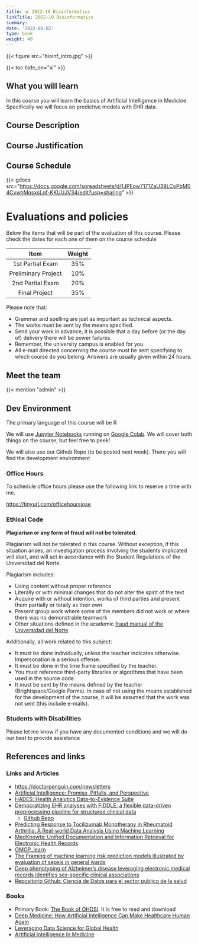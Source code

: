 ```yaml
---
title: 📊 2022-10 Bioinformatics
linkTitle: 2022-10 Bioinformatics
summary: 
date: '2022-01-02'
type: book
weight: 40
---
```


<!--more-->

{{< figure src="bioinf_intro.jpg" >}}

{{< toc hide_on="xl" >}}

## What you will learn

In this course you will learn the basics of Artificial Intelligence in Medicine. Specifically we will focus on predictive models with EHR data.

## Course Description



## Course Justification



## Course Schedule

{{< gdocs src="https://docs.google.com/spreadsheets/d/1JPEow7171ZaU39LCoPbM04CvwhMqsxsLqf-KKUUJV34/edit?usp=sharing" >}}


# Evaluations and policies

Below the items that will be part of the evaluation of this course. Please check the dates for each one of them on the course schedule


| Item 	| Weight 	|
|:---:	|:---:	|
| 1st Partial Exam 	| 35% 	|
| Preliminary Project	| 10% 	|
| 2nd Partial Exam 	| 20% 	|
| Final Project 	| 35% 	|

Please note that:

- Grammar and spelling are just as important as technical aspects.
- The works must be sent by the means specified.
- Send your work in advance, it is possible that a day before (or the day of) delivery there will be power failures.
- Remember, the university campus is enabled for you.
- All e-mail directed concerning the course must be sent specifying to which course do you belong. Answers are usually given within 24 hours. 

## Meet the team

{{< mention "admin" >}}

## Dev Environment

The primary language of this course will be R

We will use [Jupyter Notebooks](https://jupyter.org/) running on [Google Colab](https://colab.to/r). We will cover both things on the course, but feel free to peek! 

We will also use our Github Repo (to be posted next week). There you will find the development environment 


### Office Hours

To schedule office hours please use the following link to reserve a time with me. 

https://tinyurl.com/officehoursjose

### Ethical Code

**Plagiarism or any form of fraud will not be tolerated.**

Plagiarism will not be tolerated in this course. Without exception, if this situation arises, an investigation process involving the students implicated will start, and will act in accordance with the Student Regulations of the Universidad del Norte. 

Plagiarism includes: 
- Using content without proper reference
- Literally or with minimal changes that do not alter the spirit of the text
- Acquire with or without intention, works of third parties and present them partially or totally as their own
- Present group work where some of the members did not work or where there was no demonstrable teamwork
- Other situations defined in the academic [fraud manual of the Universidad del Norte](https://guayacan.uninorte.edu.co/normatividad_interna/upload/File/Guia_Prevencion_Fraude%20estudiantes(5).pdf)


Additionally, all work related to this subject:

- It must be done individually, unless the teacher indicates otherwise. Impersonation is a serious offense.
- It must be done in the time frame specified by the teacher.
- You must reference third-party libraries or algorithms that have been used in the source code.
- It must be sent by the means defined by the teacher (Brightspace/Google Forms). In case of not using the means established for the development of the course, it will be assumed that the work was not sent (this include e-mails).

### Students with Disabilities

Please let me know if you have any documented conditions and we will do our best to provide assistance

## References and links

### Links and Articles

- https://doctorpenguin.com/newsletters
- [Artificial Intelligence: Promise, Pitfalls, and Perspective](https://jamanetwork.com/journals/jama/fullarticle/2766942)
- [HADES: Health Analytics Data-to-Evidence Suite](https://ohdsi.github.io/Hades/)
- [Democratizing EHR analyses with FIDDLE: a flexible data-driven preprocessing pipeline for structured clinical data](https://academic.oup.com/jamia/article/27/12/1921/5920826)
    - [Github Repo](https://github.com/MLD3/FIDDLE)
- [Predicting Response to Tocilizumab Monotherapy in Rheumatoid Arthritis: A Real-world Data Analysis Using Machine Learning](https://www.jrheum.org/content/48/9/1364.abstract)
- [MedKnowts: Unified Documentation and Information Retrieval for Electronic Health Records](https://dl.acm.org/doi/fullHtml/10.1145/3472749.3474814)
- [OMOP_learn](https://github.com/clinicalml/omop-learn)
- [The Framing of machine learning risk prediction models illustrated by evaluation of sepsis in general wards](https://www.nature.com/articles/s41746-021-00529-x)
- [Deep phenotyping of Alzheimer’s disease leveraging electronic medical records identifies sex-specific clinical associations](https://www.nature.com/articles/s41467-022-28273-0)
- [Repositorio Github: Ciencia de Datos para el sector publico de la salud](https://github.com/opensaludlab/ciencia_datos)

### Books

- Primary Book: [The Book of OHDSI](https://ohdsi.github.io/TheBookOfOhdsi/). It is free to read and download
- [Deep Medicine: How Artificial Intelligence Can Make Healthcare Human Again](https://www.amazon.com/Deep-Medicine-Artificial-Intelligence-Healthcare/dp/1541644638)
- [Leveraging Data Science for Global Health](https://www.amazon.com/Leveraging-Data-Science-Global-Health-ebook/dp/B08F3QBRMX)
- [Artificial Intelligence In Medicine](https://www.amazon.com/Artificial-Intelligence-Medicine-Peter-Szolovits-ebook/dp/B07VB5GXMS/ref=sr_1_10?crid=1YQ99A71WAIKM&keywords=Artificial+Intelligence+In+Medicine&qid=1643912371&sprefix=artificial+intelligence+in+medicine%2Caps%2C368&sr=8-10)